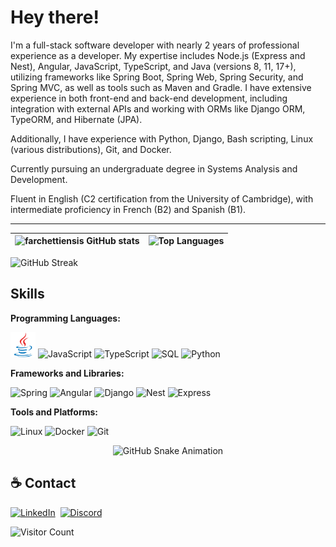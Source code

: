# Hey there!

I'm a full-stack software developer with nearly 2 years of professional experience as a developer. My expertise includes Node.js (Express and Nest), Angular, JavaScript, TypeScript, and Java (versions 8, 11, 17+), utilizing frameworks like Spring Boot, Spring Web, Spring Security, and Spring MVC, as well as tools such as Maven and Gradle. I have extensive experience in both front-end and back-end development, including integration with external APIs and working with ORMs like Django ORM, TypeORM, and Hibernate (JPA).

Additionally, I have experience with Python, Django, Bash scripting, Linux (various distributions), Git, and Docker.

Currently pursuing an undergraduate degree in Systems Analysis and Development.

Fluent in English (C2 certification from the University of Cambridge), with intermediate proficiency in French (B2) and Spanish (B1).

---

| ![farchettiensis GitHub stats](https://github-readme-stats.vercel.app/api?username=farchettiensis&show_icons=true&theme=transparent&hide_border=true&cache_seconds=86400) | ![Top Languages](https://github-readme-stats.vercel.app/api/top-langs/?username=farchettiensis&hide_progress=true&theme=transparent&hide_border=true&cache_seconds=86400) |
| ------------- | ------------- |

![GitHub Streak](https://github-readme-streak-stats.herokuapp.com/?user=farchettiensis&theme=transparent&hide_border=false)



## Skills

**Programming Languages:**

<p align="left">
  <img alt="Java" width="40" height="40" src="https://raw.githubusercontent.com/devicons/devicon/master/icons/java/java-original.svg"/>
  <img alt="JavaScript" width="40" height="40" src="https://cdn.jsdelivr.net/gh/devicons/devicon/icons/javascript/javascript-original.svg"/>
  <img alt="TypeScript" width="40" height="40" src="https://cdn.jsdelivr.net/gh/devicons/devicon/icons/typescript/typescript-original.svg"/>
  <img alt="SQL" width="40" height="40" src="https://cdn.jsdelivr.net/gh/devicons/devicon@latest/icons/azuresqldatabase/azuresqldatabase-original.svg"/>
 <img alt="Python" width="40" height="40" src="https://cdn.jsdelivr.net/gh/devicons/devicon@latest/icons/python/python-original.svg"/>
</p>

**Frameworks and Libraries:**

<p align="left">
  <img alt="Spring" width="40" height="40" src="https://www.vectorlogo.zone/logos/springio/springio-icon.svg"/>
  <img alt="Angular" width="40" height="40" src="https://cdn.jsdelivr.net/gh/devicons/devicon/icons/angularjs/angularjs-original.svg"/>
  <img alt="Django" width="40" height="40" src="https://cdn.jsdelivr.net/gh/devicons/devicon@latest/icons/django/django-plain.svg"/>
  <img alt="Nest" width="40" height="40" src="https://cdn.jsdelivr.net/gh/devicons/devicon@latest/icons/nestjs/nestjs-original.svg"/>
  <img Alt="Express" width="40" height="40" src="https://cdn.jsdelivr.net/gh/devicons/devicon@latest/icons/express/express-original.svg"/>
</p>

**Tools and Platforms:**

<p align="left">
  <img alt="Linux" width="40" height="40" src="https://cdn.jsdelivr.net/gh/devicons/devicon/icons/linux/linux-original.svg"/>
  <img alt="Docker" width="40" height="40" src="https://cdn.jsdelivr.net/gh/devicons/devicon/icons/docker/docker-original.svg"/>
  <img alt="Git" width="40" height="40" src="https://cdn.jsdelivr.net/gh/devicons/devicon/icons/git/git-original.svg"/>
</p>

<p align='center'>
  <picture>
    <source media="(prefers-color-scheme: dark)" srcset="https://farchettiensis.github.io/farchettiensis/github-contribution-grid-snake-dark.svg" />
    <source media="(prefers-color-scheme: light)" srcset="https://farchettiensis.github.io/farchettiensis/github-contribution-grid-snake.svg" />
    <img alt="GitHub Snake Animation" src="https://farchettiensis.github.io/farchettiensis/github-contribution-grid-snake.svg" />
  </picture>
</p>


## ☕ Contact

[![LinkedIn](https://img.shields.io/badge/LinkedIn-0a66c2?style=for-the-badge&logo=linkedin&logoColor=white)](https://linkedin.com/in/fernando-belmonte-archetti-817689247)&nbsp;
[![Discord](https://img.shields.io/badge/Discord-5865f2?style=for-the-badge&logo=discord&logoColor=white)](discord.com/users/252f10c83610ebca1a059c0bae8255eb)

![Visitor Count](https://profile-counter.glitch.me/farchettiensis/count.svg)
